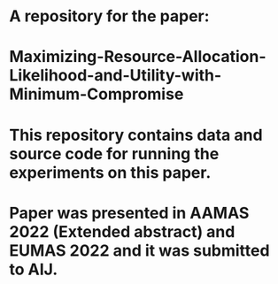 # A repository for the paper:
# Maximizing-Resource-Allocation-Likelihood-and-Utility-with-Minimum-Compromise
# This repository contains data and source code for running the experiments on this paper. 
# Paper was presented in AAMAS 2022 (Extended abstract) and EUMAS 2022 and it was submitted to AIJ.




